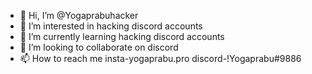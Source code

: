 - 👋 Hi, I’m @Yogaprabuhacker
- 👀 I’m interested in hacking discord accounts
- 🌱 I’m currently learning hacking discord accounts
- 💞️ I’m looking to collaborate on discord
- 📫 How to reach me insta-yogaprabu.pro discord-!Yogaprabu#9886

<!---
Yogaprabuhacker/Yogaprabuhacker is a ✨ special ✨ repository because its `README.md` (this file) appears on your GitHub profile.
You can click the Preview link to take a look at your changes.
--->
